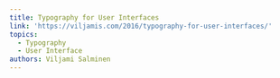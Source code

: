```yaml
---
title: Typography for User Interfaces
link: 'https://viljamis.com/2016/typography-for-user-interfaces/'
topics:
  - Typography
  - User Interface
authors: Viljami Salminen
---
```


